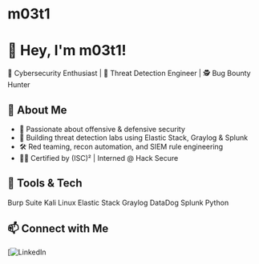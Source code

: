 # m03t1

# 👋 Hey, I'm m03t1!

🔐 Cybersecurity Enthusiast | 🧠 Threat Detection Engineer | 🕵️ Bug Bounty Hunter

## 🚀 About Me
- 🎯 Passionate about offensive & defensive security
- 🧰 Building threat detection labs using Elastic Stack, Graylog & Splunk
- 🛠️ Red teaming, recon automation, and SIEM rule engineering
- 👨‍💻 Certified by (ISC)² | Interned @ Hack Secure

## 🧪 Tools & Tech
Burp Suite
Kali Linux
Elastic Stack
Graylog
DataDog
Splunk
Python

## 📫 Connect with Me
[![LinkedIn](https://www.linkedin.com/in/m03t1/)

